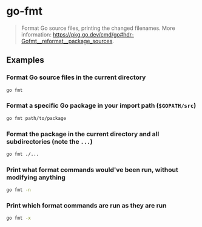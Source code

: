 # go-fmt

> Format Go source files, printing the changed filenames. More information: <https://pkg.go.dev/cmd/go#hdr-Gofmt__reformat__package_sources>.

## Examples

### Format Go source files in the current directory

```bash
go fmt
```

### Format a specific Go package in your import path (`$GOPATH/src`)

```bash
go fmt path/to/package
```

### Format the package in the current directory and all subdirectories (note the `...`)

```bash
go fmt ./...
```

### Print what format commands would've been run, without modifying anything

```bash
go fmt -n
```

### Print which format commands are run as they are run

```bash
go fmt -x
```
